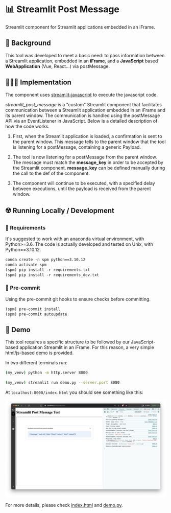 # 📊 Streamlit Post Message

Streamlit component for Streamlit applications embedded in an iFrame.

## 🚀 Background

This tool was developed to meet a basic need: to pass information between a Streamlit application, embedded in an **iFrame**, and a **JavaScript** based **WebApplication** (Vue, React...) via postMessage.

## 👨🏼‍💻 Implementation

The component uses [streamlit-javascript](https://github.com/thunderbug1/streamlit-javascript) to execute the javascript code.

*streamlit_post_message* is a "custom" Streamlit component that facilitates communication between a Streamlit application embedded in an iFrame and its parent window. The communication is handled using the postMessage API via an EventListener in JavaScript. Below is a detailed description of how the code works.

1. First, when the Streamlit application is loaded, a confirmation is sent to the parent window. This message tells to the parent window that the tool is listening for a postMessage, containing a generic Payload.

2. The tool is now listening for a postMessage from the parent window. The message must match the **message_key** in order to be accepted by the Streamlit component. **message_key** can be defined manually during the call to the def of the component.

3. The component will continue to be executed, with a specified delay between executions, until the payload is received from the parent window.

## ☢️ Running Locally / Development

### 🎁 Requirements

It's suggested to work with an anaconda virtual environment, with Python>=3.6. The code is actually developed and tested on Unix, with Python==3.10.12.

```shell
conda create -n spm python==3.10.12
conda activate spm
(spm) pip install -r requirements.txt
(spm) pip install -r requirements_dev.txt
```

### 🔎 Pre-commit

Using the pre-commit git hooks to ensure checks before committing.

```shell
(spm) pre-commit install
(spm) pre-commit autoupdate
```

## 🤖 Demo

This tool requires a specific structure to be followed by our JavaScript-based application Streamlit in an iFrame. For this reason, a very simple html/js-based demo is provided.

In two different terminals run:

```bash
(my_venv) python -m http.server 8000
```

```bash
(my_venv) streamlit run demo.py --server.port 8080
```

At `localhost:8000/index.html` you should see something like this:

![demo_image](resources/image.png)

For more details, please check [index.html](index.html) and [demo.py](demo.py).
